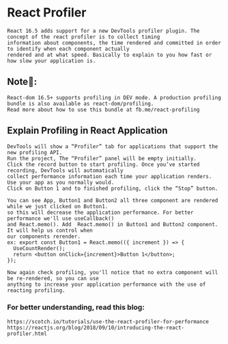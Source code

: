 # React Profiler
    React 16.5 adds support for a new DevTools profiler plugin. The concept of the react profiler is to collect timing 
    information about components, the time rendered and committed in order to identify when each component actually 
    rendered and at what speed. Basically to explain to you how fast or how slow your application is.

## Note👀:
    React-dom 16.5+ supports profiling in DEV mode. A production profiling bundle is also available as react-dom/profiling. 
    Read more about how to use this bundle at fb.me/react-profiling

## Explain Profiling in React Application
    DevTools will show a “Profiler” tab for applications that support the new profiling API. 
    Run the project, The “Profiler” panel will be empty initially. 
    Click the record button to start profiling. Once you’ve started recording, DevTools will automatically 
    collect performance information each time your application renders. Use your app as you normally would. 
    Click on Button 1 and to finished profiling, click the “Stop” button. 
    
    You can see App, Button1 and Button2 all three component are rendered while we just clicked on Button1. 
    so this will decrease the application performance. For better performance we'll use useCallback() 
    and React.memo(). Add  React.memo() in Button1 and Button2 component. It will help us control when 
    our components rerender.
    ex: export const Button1 = React.memo(({ increment }) => {
      UseCountRender();
      return <button onClick={increment}>Button 1</button>;
    });

    Now again check profiling, you'll notice that no extra component will be re-rendered, so you can use 
    anything to increase your application performance with the use of reacting profiling.

### For better understanding, read this blog: 
    https://scotch.io/tutorials/use-the-react-profiler-for-performance
    https://reactjs.org/blog/2018/09/10/introducing-the-react-profiler.html
